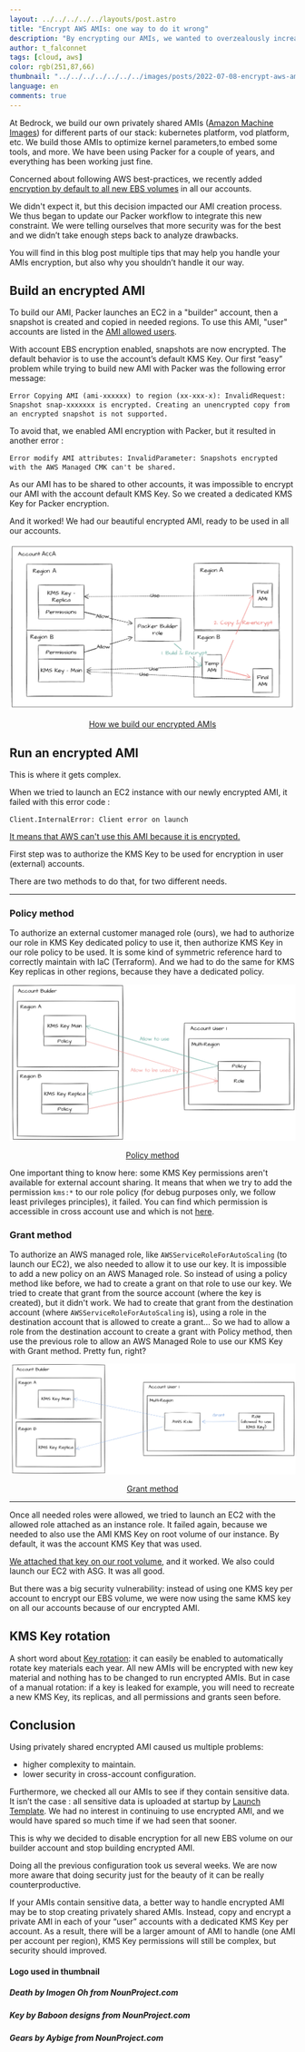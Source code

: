 ```yaml
---
layout: ../../../../../layouts/post.astro
title: "Encrypt AWS AMIs: one way to do it wrong"
description: "By encrypting our AMIs, we wanted to overzealously increase our security. In the end, we reduced it and lost time. Here is the REX of this failure that we had to rollback."
author: t_falconnet
tags: [cloud, aws]
color: rgb(251,87,66)
thumbnail: "../../../../../../../images/posts/2022-07-08-encrypt-aws-amis/encrypt-aws-amis.png"
language: en
comments: true
---
```


At Bedrock, we build our own privately shared AMIs ([Amazon Machine Images](https://docs.aws.amazon.com/AWSEC2/latest/UserGuide/AMIs.html)) for different parts of our stack: kubernetes platform, vod platform, etc. We build those AMIs to optimize kernel parameters,to embed some tools, and more. We have been using Packer for a couple of years, and everything has been working just fine. 

Concerned about following AWS best-practices, we recently added [encryption by default to all new EBS volumes](https://aws.amazon.com/premiumsupport/knowledge-center/ebs-automatic-encryption/) in all our accounts.

We didn't expect it, but this decision impacted our AMI creation process. We thus began to update our Packer workflow to integrate this new constraint. We were telling ourselves that more security was for the best and we didn’t take enough steps back to analyze drawbacks.

You will find in this blog post multiple tips that may help you handle your AMIs encryption, but also why you shouldn’t handle it our way.

## Build an encrypted AMI

To build our AMI, Packer launches an EC2 in a "builder" account, then a snapshot is created and copied in needed regions. To use this AMI, "user" accounts are listed in the [AMI allowed users](https://docs.aws.amazon.com/AWSEC2/latest/UserGuide/sharingamis-explicit.html).

With account EBS encryption enabled, snapshots are now encrypted. The default behavior is to use the account’s default KMS Key. Our first “easy” problem while trying to build new AMI with Packer was the following error message:

```
Error Copying AMI (ami-xxxxxx) to region (xx-xxx-x): InvalidRequest: Snapshot snap-xxxxxxx is encrypted. Creating an unencrypted copy from an encrypted snapshot is not supported.
```

To avoid that, we enabled AMI encryption with Packer, but it resulted in another error :

```
Error modify AMI attributes: InvalidParameter: Snapshots encrypted with the AWS Managed CMK can't be shared.
```

As our AMI has to be shared to other accounts, it was impossible to encrypt our AMI with the account default KMS Key. So we created a dedicated KMS Key for Packer encryption.

And it worked! We had our beautiful encrypted AMI, ready to be used in all our accounts.

![How we build our encrypted AMIs](../../../../../../../images/posts/2022-07-08-encrypt-aws-amis/build_encrypted_amis.png)

<center><ins>How we build our encrypted AMIs</ins></center>


## Run an encrypted AMI

This is where it gets complex.

When we tried to launch an EC2 instance with our newly encrypted AMI, it failed with this error code :

```
Client.InternalError: Client error on launch
```

[It means that AWS can't use this AMI because it is encrypted.](https://docs.aws.amazon.com/AWSEC2/latest/UserGuide/troubleshooting-launch.html)

First step was to authorize the KMS Key to be used for encryption in user (external) accounts.

There are two methods to do that, for two different needs.

---

### Policy method

To authorize an external customer managed role (ours), we had to authorize our role in KMS Key dedicated policy to use it, then authorize KMS Key in our role policy to be used. It is some kind of symmetric reference hard to correctly maintain with IaC (Terraform). And we had to do the same for KMS Key replicas in other regions, because they have a dedicated policy.

![Policy method](../../../../../../../images/posts/2022-07-08-encrypt-aws-amis/policy_method.png)

<center><ins>Policy method</ins></center>

One important thing to know here: some KMS Key permissions aren't available for external account sharing. It means that when we try to add the permission `kms:*` to our role policy (for debug purposes only, we follow least privileges principles), it failed. You can find which permission is accessible in cross account use and which is not [here](https://docs.aws.amazon.com/kms/latest/developerguide/kms-api-permissions-reference.html). 

### Grant method

To authorize an AWS managed role, like `AWSServiceRoleForAutoScaling` (to launch our EC2), we also needed to allow it to use our key. It is impossible to add a new policy on an AWS Managed role. So instead of using a policy method like before, we had to create a grant on that role to use our key. We tried to create that grant from the source account (where the key is created), but it didn't work. We had to create that grant from the destination account (where `AWSServiceRoleForAutoScaling` is), using a role in the destination account that is allowed to create a grant... So we had to allow a role from the destination account to create a grant with Policy method, then use the previous role to allow an AWS Managed Role to use our KMS Key with Grant method. Pretty fun, right?


![Grant method](../../../../../../../images/posts/2022-07-08-encrypt-aws-amis/grant_method.png)

<center><ins>Grant method</ins></center>

---

Once all needed roles were allowed, we tried to launch an EC2 with the allowed role attached as an instance role. It failed again, because we needed to also use the AMI KMS Key on root volume of our instance. By default, it was the account KMS Key that was used.

[We attached that key on our root volume](https://docs.aws.amazon.com/AWSEC2/latest/UserGuide/EBSEncryption.html), and it worked. We also could launch our EC2 with ASG. It was all good.

But there was a big security vulnerability: instead of using one KMS key per account to encrypt our EBS volume, we were now using the same KMS key on all our accounts because of our encrypted AMI.

## KMS Key rotation

A short word about [Key rotation](https://docs.aws.amazon.com/AWSEC2/latest/UserGuide/EBSEncryption.html#kms-key-rotation): it can easily be enabled to automatically rotate key materials each year. All new AMIs will be encrypted with new key material and nothing has to be changed to run encrypted AMIs.
But in case of a manual rotation: if a key is leaked for example, you will need to recreate a new KMS Key, its replicas, and all permissions and grants seen before.

## Conclusion

Using privately shared encrypted AMI caused us multiple problems:
- higher complexity to maintain.
- lower security in cross-account configuration.

Furthermore, we checked all our AMIs to see if they contain sensitive data. It isn’t the case : all sensitive data is uploaded at startup by [Launch Template](https://docs.aws.amazon.com/autoscaling/ec2/userguide/create-asg-launch-template.html). We had no interest in continuing to use encrypted AMI, and we would have spared so much time if we had seen that sooner.

This is why we decided to disable encryption for all new EBS volume on our builder account and stop building encrypted AMI.

Doing all the previous configuration took us several weeks. We are now more aware that doing security just for the beauty of it can be really counterproductive.

If your AMIs contain sensitive data, a better way to handle encrypted AMI may be to stop creating privately shared AMIs. Instead, copy and encrypt a private AMI in each of your “user” accounts with a dedicated KMS Key per account. As a result, there will be a larger amount of AMI to handle (one AMI per account per region), KMS Key permissions will still be complex, but security should improved.

#### Logo used in thumbnail
##### Death by Imogen Oh from NounProject.com
##### Key by Baboon designs from NounProject.com
##### Gears by Aybige from NounProject.com
